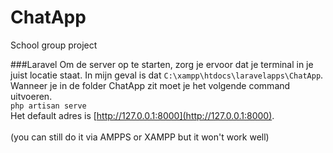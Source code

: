 # ChatApp
School group project

###Laravel
Om de server op te starten, zorg je ervoor dat je terminal in je juist locatie staat. In mijn geval is dat 
`C:\xampp\htdocs\laravelapps\ChatApp`. Wanneer je in de folder ChatApp zit moet je het volgende command uitvoeren.
\
`php artisan serve`
\
Het default adres is [http://127.0.0.1:8000](http://127.0.0.1:8000).
\
\
(you can still do it via AMPPS or XAMPP but it won't work well)
